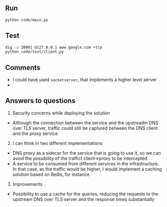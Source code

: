 

## Run

```bash
python code/main.py
```

## Test

```bash
dig -p 20001 @127.0.0.1 www.google.com +tcp
python code/test/client.py
```

## Comments

- I could have used `socketserver`, that implements a higher level server
- 

## Answers to questions

1. Security concerns while deploying the solution
  
  - Although the connection between the service and the upstreadm DNS over TLS server, traffic could still be captured between the DNS client and the proxy service

2. I can think in two different implementations
  
  - DNS proxy as a sidecar for the service that is going to use it, so we can avoid the possibility of the traffict client->proxy to be intercepted
  - A service to be consumed from different services in the infrastructure. In that case, as the traffic would be higher, I would implement a caching solution based on Redis, for instance

3. Improvements

  - Possibility to use a cache for the queries, reducing the requests to the upstream DNS over TLS server and the response times substantially


